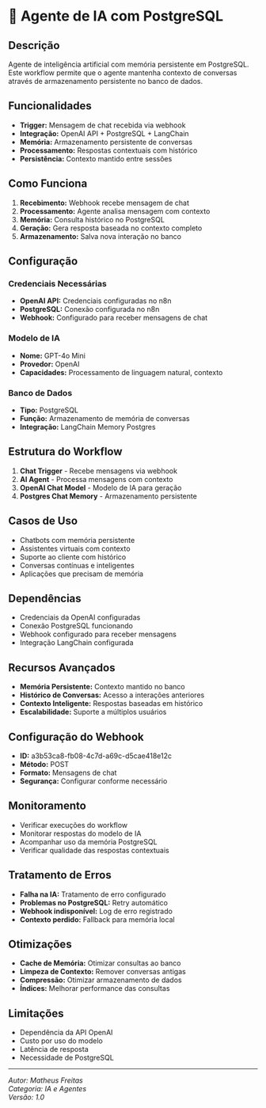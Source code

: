 # 🤖 Agente de IA com PostgreSQL

## Descrição

Agente de inteligência artificial com memória persistente em PostgreSQL. Este workflow permite que o agente mantenha contexto de conversas através de armazenamento persistente no banco de dados.

## Funcionalidades

- **Trigger:** Mensagem de chat recebida via webhook
- **Integração:** OpenAI API + PostgreSQL + LangChain
- **Memória:** Armazenamento persistente de conversas
- **Processamento:** Respostas contextuais com histórico
- **Persistência:** Contexto mantido entre sessões

## Como Funciona

1. **Recebimento:** Webhook recebe mensagem de chat
2. **Processamento:** Agente analisa mensagem com contexto
3. **Memória:** Consulta histórico no PostgreSQL
4. **Geração:** Gera resposta baseada no contexto completo
5. **Armazenamento:** Salva nova interação no banco

## Configuração

### Credenciais Necessárias

- **OpenAI API:** Credenciais configuradas no n8n
- **PostgreSQL:** Conexão configurada no n8n
- **Webhook:** Configurado para receber mensagens de chat

### Modelo de IA

- **Nome:** GPT-4o Mini
- **Provedor:** OpenAI
- **Capacidades:** Processamento de linguagem natural, contexto

### Banco de Dados

- **Tipo:** PostgreSQL
- **Função:** Armazenamento de memória de conversas
- **Integração:** LangChain Memory Postgres

## Estrutura do Workflow

1. **Chat Trigger** - Recebe mensagens via webhook
2. **AI Agent** - Processa mensagens com contexto
3. **OpenAI Chat Model** - Modelo de IA para geração
4. **Postgres Chat Memory** - Armazenamento persistente

## Casos de Uso

- Chatbots com memória persistente
- Assistentes virtuais com contexto
- Suporte ao cliente com histórico
- Conversas contínuas e inteligentes
- Aplicações que precisam de memória

## Dependências

- Credenciais da OpenAI configuradas
- Conexão PostgreSQL funcionando
- Webhook configurado para receber mensagens
- Integração LangChain configurada

## Recursos Avançados

- **Memória Persistente:** Contexto mantido no banco
- **Histórico de Conversas:** Acesso a interações anteriores
- **Contexto Inteligente:** Respostas baseadas em histórico
- **Escalabilidade:** Suporte a múltiplos usuários

## Configuração do Webhook

- **ID:** a3b53ca8-fb08-4c7d-a69c-d5cae418e12c
- **Método:** POST
- **Formato:** Mensagens de chat
- **Segurança:** Configurar conforme necessário

## Monitoramento

- Verificar execuções do workflow
- Monitorar respostas do modelo de IA
- Acompanhar uso da memória PostgreSQL
- Verificar qualidade das respostas contextuais

## Tratamento de Erros

- **Falha na IA:** Tratamento de erro configurado
- **Problemas no PostgreSQL:** Retry automático
- **Webhook indisponível:** Log de erro registrado
- **Contexto perdido:** Fallback para memória local

## Otimizações

- **Cache de Memória:** Otimizar consultas ao banco
- **Limpeza de Contexto:** Remover conversas antigas
- **Compressão:** Otimizar armazenamento de dados
- **Índices:** Melhorar performance das consultas

## Limitações

- Dependência da API OpenAI
- Custo por uso do modelo
- Latência de resposta
- Necessidade de PostgreSQL

---
*Autor: Matheus Freitas*  
*Categoria: IA e Agentes*  
*Versão: 1.0*
